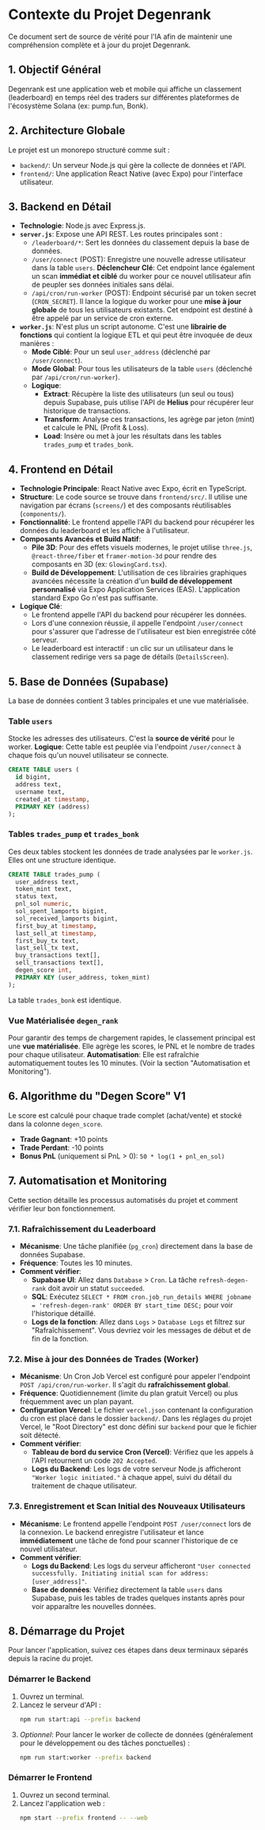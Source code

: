 # Contexte du Projet Degenrank

Ce document sert de source de vérité pour l'IA afin de maintenir une compréhension complète et à jour du projet Degenrank.

## 1. Objectif Général

Degenrank est une application web et mobile qui affiche un classement (leaderboard) en temps réel des traders sur différentes plateformes de l'écosystème Solana (ex: pump.fun, Bonk).

## 2. Architecture Globale

Le projet est un monorepo structuré comme suit :
- `backend/`: Un serveur Node.js qui gère la collecte de données et l'API.
- `frontend/`: Une application React Native (avec Expo) pour l'interface utilisateur.

## 3. Backend en Détail

- **Technologie**: Node.js avec Express.js.
- **`server.js`**: Expose une API REST. Les routes principales sont :
    - `/leaderboard/*`: Sert les données du classement depuis la base de données.
    - `/user/connect` (POST): Enregistre une nouvelle adresse utilisateur dans la table `users`. **Déclencheur Clé**: Cet endpoint lance également un scan **immédiat et ciblé** du worker pour ce nouvel utilisateur afin de peupler ses données initiales sans délai.
    - `/api/cron/run-worker` (POST): Endpoint sécurisé par un token secret (`CRON_SECRET`). Il lance la logique du worker pour une **mise à jour globale** de tous les utilisateurs existants. Cet endpoint est destiné à être appelé par un service de cron externe.
- **`worker.js`**: N'est plus un script autonome. C'est une **librairie de fonctions** qui contient la logique ETL et qui peut être invoquée de deux manières :
    - **Mode Ciblé**: Pour un seul `user_address` (déclenché par `/user/connect`).
    - **Mode Global**: Pour tous les utilisateurs de la table `users` (déclenché par `/api/cron/run-worker`).
    - **Logique**:
        - **Extract**: Récupère la liste des utilisateurs (un seul ou tous) depuis Supabase, puis utilise l'API de **Helius** pour récupérer leur historique de transactions.
        - **Transform**: Analyse ces transactions, les agrège par jeton (mint) et calcule le PNL (Profit & Loss).
        - **Load**: Insère ou met à jour les résultats dans les tables `trades_pump` et `trades_bonk`.

## 4. Frontend en Détail

- **Technologie Principale**: React Native avec Expo, écrit en TypeScript.
- **Structure**: Le code source se trouve dans `frontend/src/`. Il utilise une navigation par écrans (`screens/`) et des composants réutilisables (`components/`).
- **Fonctionnalité**: Le frontend appelle l'API du backend pour récupérer les données du leaderboard et les affiche à l'utilisateur.
- **Composants Avancés et Build Natif**:
    - **Pile 3D**: Pour des effets visuels modernes, le projet utilise `three.js`, `@react-three/fiber` et `framer-motion-3d` pour rendre des composants en 3D (ex: `GlowingCard.tsx`).
    - **Build de Développement**: L'utilisation de ces librairies graphiques avancées nécessite la création d'un **build de développement personnalisé** via Expo Application Services (EAS). L'application standard Expo Go n'est pas suffisante.
- **Logique Clé**: 
    - Le frontend appelle l'API du backend pour récupérer les données.
    - Lors d'une connexion réussie, il appelle l'endpoint `/user/connect` pour s'assurer que l'adresse de l'utilisateur est bien enregistrée côté serveur.
    - Le leaderboard est interactif : un clic sur un utilisateur dans le classement redirige vers sa page de détails (`DetailsScreen`).

## 5. Base de Données (Supabase)

La base de données contient 3 tables principales et une vue matérialisée.

### Table `users`
Stocke les adresses des utilisateurs. C'est la **source de vérité** pour le worker.
**Logique**: Cette table est peuplée via l'endpoint `/user/connect` à chaque fois qu'un nouvel utilisateur se connecte.

```sql
CREATE TABLE users (
  id bigint,
  address text,
  username text,
  created_at timestamp,
  PRIMARY KEY (address)
);
```

### Tables `trades_pump` et `trades_bonk`
Ces deux tables stockent les données de trade analysées par le `worker.js`. Elles ont une structure identique.

```sql
CREATE TABLE trades_pump (
  user_address text,
  token_mint text,
  status text,
  pnl_sol numeric,
  sol_spent_lamports bigint,
  sol_received_lamports bigint,
  first_buy_at timestamp,
  last_sell_at timestamp,
  first_buy_tx text,
  last_sell_tx text,
  buy_transactions text[],
  sell_transactions text[],
  degen_score int,
  PRIMARY KEY (user_address, token_mint)
);
```
La table `trades_bonk` est identique. 

### Vue Matérialisée `degen_rank`
Pour garantir des temps de chargement rapides, le classement principal est une **vue matérialisée**. Elle agrège les scores, le PNL et le nombre de trades pour chaque utilisateur.
**Automatisation**: Elle est rafraîchie automatiquement toutes les 10 minutes. (Voir la section "Automatisation et Monitoring").

## 6. Algorithme du "Degen Score" V1
Le score est calculé pour chaque trade complet (achat/vente) et stocké dans la colonne `degen_score`.
- **Trade Gagnant**: +10 points
- **Trade Perdant**: -10 points
- **Bonus PnL** (uniquement si PnL > 0): `50 * log(1 + pnl_en_sol)`

## 7. Automatisation et Monitoring

Cette section détaille les processus automatisés du projet et comment vérifier leur bon fonctionnement.

### 7.1. Rafraîchissement du Leaderboard
- **Mécanisme**: Une tâche planifiée (`pg_cron`) directement dans la base de données Supabase.
- **Fréquence**: Toutes les 10 minutes.
- **Comment vérifier**:
    - **Supabase UI**: Allez dans `Database` > `Cron`. La tâche `refresh-degen-rank` doit avoir un statut `succeeded`.
    - **SQL**: Exécutez `SELECT * FROM cron.job_run_details WHERE jobname = 'refresh-degen-rank' ORDER BY start_time DESC;` pour voir l'historique détaillé.
    - **Logs de la fonction**: Allez dans `Logs` > `Database Logs` et filtrez sur "Rafraîchissement". Vous devriez voir les messages de début et de fin de la fonction.

### 7.2. Mise à jour des Données de Trades (Worker)
- **Mécanisme**: Un Cron Job Vercel est configuré pour appeler l'endpoint `POST /api/cron/run-worker`. Il s'agit du **rafraîchissement global**.
- **Fréquence**: Quotidiennement (limite du plan gratuit Vercel) ou plus fréquemment avec un plan payant.
- **Configuration Vercel**: Le fichier `vercel.json` contenant la configuration du cron est placé dans le dossier `backend/`. Dans les réglages du projet Vercel, le "Root Directory" est donc défini sur `backend` pour que le fichier soit détecté.
- **Comment vérifier**:
    - **Tableau de bord du service Cron (Vercel)**: Vérifiez que les appels à l'API retournent un code `202 Accepted`.
    - **Logs du Backend**: Les logs de votre serveur Node.js afficheront `"Worker logic initiated."` à chaque appel, suivi du détail du traitement de chaque utilisateur.

### 7.3. Enregistrement et Scan Initial des Nouveaux Utilisateurs
- **Mécanisme**: Le frontend appelle l'endpoint `POST /user/connect` lors de la connexion. Le backend enregistre l'utilisateur et lance **immédiatement** une tâche de fond pour scanner l'historique de ce nouvel utilisateur.
- **Comment vérifier**:
    - **Logs du Backend**: Les logs du serveur afficheront `"User connected successfully. Initiating initial scan for address: [user_address]"`.
    - **Base de données**: Vérifiez directement la table `users` dans Supabase, puis les tables de trades quelques instants après pour voir apparaître les nouvelles données.

## 8. Démarrage du Projet

Pour lancer l'application, suivez ces étapes dans deux terminaux séparés depuis la racine du projet.

### Démarrer le Backend

1.  Ouvrez un terminal.
2.  Lancez le serveur d'API :
    ```bash
    npm run start:api --prefix backend
    ```
3.  *Optionnel*: Pour lancer le worker de collecte de données (généralement pour le développement ou des tâches ponctuelles) :
    ```bash
    npm run start:worker --prefix backend
    ```

### Démarrer le Frontend

1.  Ouvrez un second terminal.
2.  Lancez l'application web :
    ```bash
    npm start --prefix frontend -- --web
    ``` 